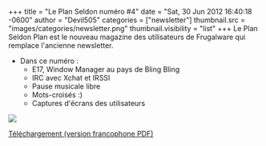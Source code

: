 +++
title = "Le Plan Seldon numéro #4"
date = "Sat, 30 Jun 2012 16:40:18 -0600"
author = "Devil505"
categories = ["newsletter"]
thumbnail.src = "images/categories/newsletter.png"
thumbnail.visibility = "list"
+++
Le Plan Seldon Plan est le nouveau magazine des utilisateurs de Frugalware qui
 remplace l'ancienne newsletter.  

* Dans ce numéro :
	+ E17, Window Manager au pays de Bling Bling
	+ IRC avec Xchat et IRSSI
	+ Pause musicale libre
	+ Mots-croisés :)
	+ Captures d'écrans des utilisateurs

  


![](http://ftp.frugalware.org/pub/other/theseldonplan/preview04fr.png)
  

[Téléchargement (version francophone PDF)](http://ftp.frugalware.org/pub/other/theseldonplan/theseldonplan_04fr.pdf)  

